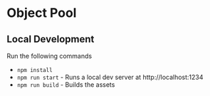 # Object Pool

## Local Development

Run the following commands
- `npm install`
- `npm run start` - Runs a local dev server at http://localhost:1234
- `npm run build` - Builds the assets